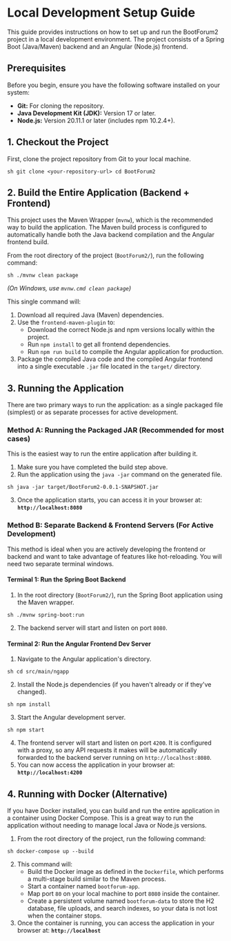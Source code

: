 # Local Development Setup Guide

This guide provides instructions on how to set up and run the BootForum2 project in a local development environment. The project consists of a Spring Boot (Java/Maven) backend and an Angular (Node.js) frontend.

## Prerequisites

Before you begin, ensure you have the following software installed on your system:

*   **Git:** For cloning the repository.
*   **Java Development Kit (JDK):** Version 17 or later.
*   **Node.js:** Version 20.11.1 or later (includes npm 10.2.4+).

## 1. Checkout the Project

First, clone the project repository from Git to your local machine.

```
sh git clone <your-repository-url> cd BootForum2
```

## 2. Build the Entire Application (Backend + Frontend)

This project uses the Maven Wrapper (`mvnw`), which is the recommended way to build the application. The Maven build process is configured to automatically handle both the Java backend compilation and the Angular frontend build.

From the root directory of the project (`BootForum2/`), run the following command:

```
sh ./mvnw clean package
```

*(On Windows, use `mvnw.cmd clean package`)*

This single command will:
1.  Download all required Java (Maven) dependencies.
2.  Use the `frontend-maven-plugin` to:
    *   Download the correct Node.js and npm versions locally within the project.
    *   Run `npm install` to get all frontend dependencies.
    *   Run `npm run build` to compile the Angular application for production.
3.  Package the compiled Java code and the compiled Angular frontend into a single executable `.jar` file located in the `target/` directory.

## 3. Running the Application

There are two primary ways to run the application: as a single packaged file (simplest) or as separate processes for active development.

### Method A: Running the Packaged JAR (Recommended for most cases)

This is the easiest way to run the entire application after building it.

1.  Make sure you have completed the build step above.
2.  Run the application using the `java -jar` command on the generated file.
    
```
sh java -jar target/BootForum2-0.0.1-SNAPSHOT.jar
```
3.  Once the application starts, you can access it in your browser at: **`http://localhost:8080`**

### Method B: Separate Backend & Frontend Servers (For Active Development)

This method is ideal when you are actively developing the frontend or backend and want to take advantage of features like hot-reloading. You will need two separate terminal windows.

#### Terminal 1: Run the Spring Boot Backend

1.  In the root directory (`BootForum2/`), run the Spring Boot application using the Maven wrapper.
```
sh ./mvnw spring-boot:run
```

2.  The backend server will start and listen on port `8080`.

#### Terminal 2: Run the Angular Frontend Dev Server

1.  Navigate to the Angular application's directory.
    
```
sh cd src/main/ngapp
```

2.  Install the Node.js dependencies (if you haven't already or if they've changed).

```
sh npm install
```

3.  Start the Angular development server.

```
sh npm start
```

4.  The frontend server will start and listen on port `4200`. It is configured with a proxy, so any API requests it makes will be automatically forwarded to the backend server running on `http://localhost:8080`.
5.  You can now access the application in your browser at: **`http://localhost:4200`**

## 4. Running with Docker (Alternative)

If you have Docker installed, you can build and run the entire application in a container using Docker Compose. This is a great  way to run the application without needing to manage local Java or Node.js versions.

1.  From the root directory of the project, run the following command:

```
sh docker-compose up --build
```
2.  This command will:
    *   Build the Docker image as defined in the `Dockerfile`, which performs a multi-stage build similar to the Maven process.
    *   Start a container named `bootforum-app`.
    *   Map port `80` on your local machine to port `8080` inside the container.
    *   Create a persistent volume named `bootforum-data` to store the H2 database, file uploads, and search indexes, so your data is not lost when the container stops.
3.  Once the container is running, you can access the application in your browser at: **`http://localhost`**
    

